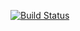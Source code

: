 [![Build Status](https://travis-ci.org/tak-mahal/pimouse_run_corridor.svg?branch=master)](https://travis-ci.org/tak-mahal/pimouse_run_corridor)
